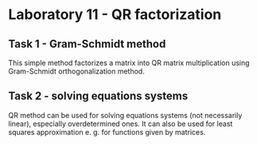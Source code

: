 # Laboratory 11 - QR factorization

## Task 1 - Gram-Schmidt method
This simple method factorizes a matrix into QR matrix multiplication using Gram-Schmidt orthogonalization method.

## Task 2 - solving equations systems
QR method can be used for solving equations systems (not necessarily linear), especially overdetermined ones. It can 
also be used for least squares approximation e. g. for functions given by matrices.